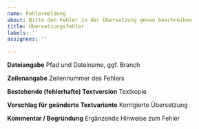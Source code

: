 ```yaml
---
name: Fehlermeldung
about: Bitte den Fehler in der Übersetzung genau beschreiben
title: Übersetzungsfehler
labels: ''
assignees: ''

---
```


**Dateiangabe**
Pfad und Dateiname, ggf. Branch

**Zeilenangabe**
Zeilennummer des Fehlers

**Bestehende (fehlerhafte) Textversion**
Textkopie

**Vorschlag für geänderte Textvariante**
Korrigierte Übersetzung

**Kommentar / Begründung**
Ergänzende Hinweise zum Fehler
